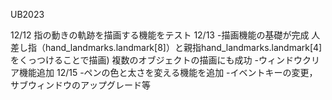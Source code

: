 UB2023

12/12 指の動きの軌跡を描画する機能をテスト
12/13 
    -描画機能の基礎が完成
        人差し指（hand_landmarks.landmark[8]）と親指hand_landmarks.landmark[4]をくっつけることで描画)
        複数のオブジェクトの描画にも成功
    -ウィンドウクリア機能追加
12/15
    -ペンの色と太さを変える機能を追加
    -イベントキーの変更，サブウィンドウのアップグレード等

